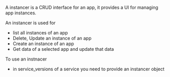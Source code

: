 A instancer is a CRUD interface for an app, it provides a UI
for managing app instances.

An instancer is used for
- list all instances of an app
- Delete, Update an instance of an app
- Create an instance of an app
- Get data of a selected app and update that data

To use an instnacer
- in service_versions of a service you need to provide an instancer object